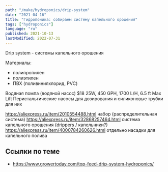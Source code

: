 ```yaml
---
path: "/make/hydroponics/drip-system"
date: "2021-04-16"
title: "Гидропоника: собираем систему капельного орошения"
tags: ["hydroponics"]
language: "ru"
published: 2021-10-13
lastModified: 2022-07-31
---
```



Drip system - системы капельного орошения


Материалы:

- полипропилен
- полиэтилен
- ПВХ (поливинилхлорид, PVC)

Водяная помпа (водяной насос) $18 25W, 450 GPH, 1700 L/H, 6.5 ft Max Lift
Перистальтические насосы для дозирования и силиконовые трубки для них


https://aliexpress.ru/item/2010554488.html набор (распределительная система)
https://aliexpress.ru/item/32868257464.html система капельного орошения (drippers / капельники?)
https://aliexpress.ru/item/4000784260626.html отдельно насадки для капельного полива


## Ссылки по теме

- https://www.growertoday.com/top-feed-drip-system-hydroponics/